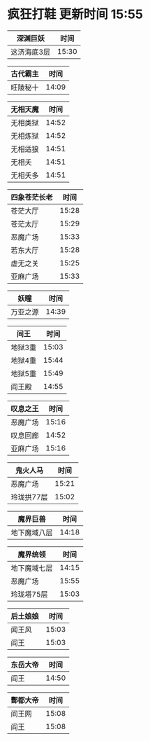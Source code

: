 # 疯狂打鞋 更新时间 15:55

| 深渊巨妖   | 时间    |
|--------|-------|
| 这济海底3层 | 15:30 |

| 古代霸主   | 时间    |
|--------|-------|
| 旺陵秘十 | 14:09 |

| 无相天魔   | 时间    |
|--------|-------|
| 无相类狱 | 14:52 |
| 无相炼狱 | 14:52 |
| 无相适狼 | 14:51 |
| 无相夭 | 14:51 |
| 无相夭多 | 14:51 |

| 四象苍茫长老   | 时间    |
|--------|-------|
| 苍茫大厅 | 15:28 |
| 苍茫太厅 | 15:29 |
| 恶魔广场 | 15:33 |
| 若东大厅 | 15:28 |
| 虚无之关 | 15:25 |
| 亚麻广场 | 15:33 |

| 妖瞳   | 时间    |
|--------|-------|
| 万亚之源 | 14:39 |

| 间王   | 时间    |
|--------|-------|
| 地狱3重 | 15:03 |
| 地狱4重 | 15:44 |
| 地狱5重 | 15:49 |
| 阎王殿 | 14:55 |

| 叹息之王   | 时间    |
|--------|-------|
| 恶魔广场 | 15:16 |
| 叹息回廊 | 14:52 |
| 亚麻广场 | 15:16 |

| 鬼火人马   | 时间    |
|--------|-------|
| 恶魔广场 | 15:21 |
| 玲珑拱77层 | 15:02 |

| 魔界巨兽   | 时间    |
|--------|-------|
| 地下魔域八层 | 14:18 |

| 魔界统领   | 时间    |
|--------|-------|
| 地下魔域七层 | 14:15 |
| 恶魔广场 | 15:55 |
| 玲珑塔75层 | 15:03 |

| 后土娘娘   | 时间    |
|--------|-------|
| 闻王风 | 15:03 |
| 阎王 | 15:03 |

| 东岳大帝   | 时间    |
|--------|-------|
| 阎王 | 14:50 |

| 酆都大帝   | 时间    |
|--------|-------|
| 间王网 | 15:08 |
| 阎王 | 15:08 |
